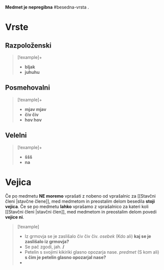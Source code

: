 **Medmet je nepregibna** #besedna-vrsta .

# Vrste
## Razpoloženski
> [!example]+
> - **bljak**
> - **juhuhu**
## Posmehovalni
> [!example]+
> - **mjav mjav**
> - **čiv čiv**
> - **hov hov**
## Velelni
> [!example]+
> - **ššš**
> - **na**

# Vejica
Če po medmetu **NE moremo** vprašati z nobeno od vprašalnic za [[Stavčni členi |stavčne člene]], med medmetom in preostalim delom besedila **stoji vejica**.
Če se po medmetu **lahko** vprašamo z vprašalnico za kateri koli [[Stavčni členi |stavčni člen]], med medmetom in preostalim delom povedi **vejice ni**.

> [!example]
> - Iz grmovja se je zaslišalo čiv čiv čiv. *osebek* (Kdo ali) **kaj se je zaslišalo iz grmovja?**
> - Se pač zgodi, jah. **/**
> - Petelin s svojimi kikiriki glasno opozarja nase. *predmet* (S kom ali) **s čim je petelin glasno opozarjal nase?**
> - 